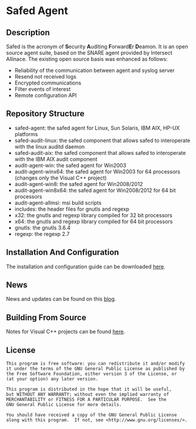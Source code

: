 # Safed Agent

## Description

Safed is the acronym of **S**ecurity **A**uditing **F**orward**E**r **D**eamon. It is an open source agent suite, based on the SNARE agent provided by Intersect Allinace. 
The existing open source basis was enhanced as follows:
- Reliability of the communication between agent and syslog server
- Resend not received logs
- Encrypted communications
- Filter events of interest
- Remote configuration API


## Repository Structure

- safed-agent: the safed agent for Linux, Sun Solaris, IBM AIX, HP-UX platforms
- safed-audit-linux: the safed component that allows safed to interoperate with the linux auditd daemon
- safed-audit-aix: the safed component that allows safed to interoperate with the IBM AIX audit component
- audit-agent-win: the safed agent for Win2003
- audit-agent-winx64: the safed agent for Win2003 for 64 processors (changes only the Visual C++ project)
- audit-agent-win8: the safed agent for Win2008/2012
- audit-agent-win8x64: the safed agent for Win2008/2012 for 64 bit processors
- audit-agent-allmsi: msi build scripts 
- includes: the header files for gnutls and regexp 
- x32: the gnutls and regexp library compiled for 32 bit processors
- x64: the gnutls and regexp library compiled for 64 bit processors
- gnutls: the gnutls 3.6.4 
- regexp: the regexp 2.7


## Installation And Configuration

The installation and configuration guide can be downloaded [here](http://www.neteye-blog.com/wp-content/uploads/2014/07/Safed_installation.pdf).


## News

News and updates can be found on this [blog](http://www.neteye-blog.com/?s=Safed&x=0&y=0&lang=en).


## Building From Source

Notes for Visual C++ projects can be found [here](http://www.neteye-blog.com/wp-content/uploads/2011/09/projectnotes.pdf).


## License

```
This program is free software: you can redistribute it and/or modify
it under the terms of the GNU General Public License as published by
the Free Software Foundation, either version 3 of the License, or
(at your option) any later version.

This program is distributed in the hope that it will be useful,
but WITHOUT ANY WARRANTY; without even the implied warranty of
MERCHANTABILITY or FITNESS FOR A PARTICULAR PURPOSE.  See the
GNU General Public License for more details.

You should have received a copy of the GNU General Public License
along with this program.  If not, see <http://www.gnu.org/licenses/>.
```



